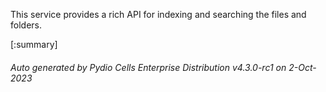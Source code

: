 






This service provides a rich API for indexing and searching the files and folders.

[:summary]

###### Auto generated by Pydio Cells Enterprise Distribution v4.3.0-rc1 on 2-Oct-2023
